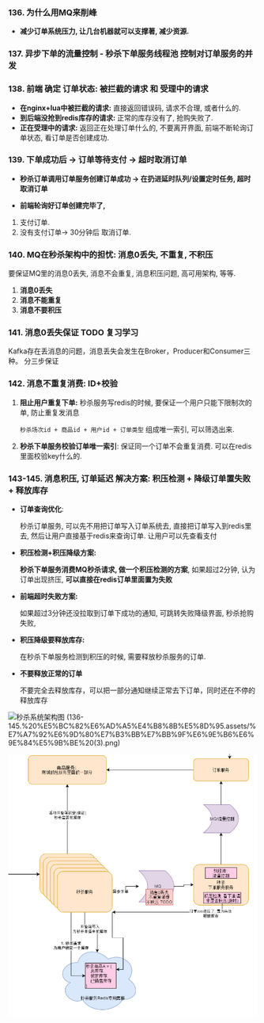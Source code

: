 ### 136. 为什么用MQ来削峰

- **减少订单系统压力, 让几台机器就可以支撑著, 减少资源.**







### 137. 异步下单的流量控制 - 秒杀下单服务线程池 控制对订单服务的并发



### 138. 前端 确定 订单状态: 被拦截的请求 和 受理中的请求

- **在nginx+lua中被拦截的请求:** 直接返回错误码, 请求不合理, 或者什么的. 
- **到后端没抢到redis库存的请求:** 正常的库存没有了, 抢购失败了.
- **正在受理中的请求:** 返回正在处理订单什么的, 不要离开界面, 前端不断轮询订单状态, 看订单是否创建成功.





### 139. 下单成功后 -> 订单等待支付 -> 超时取消订单

- **秒杀订单调用订单服务创建订单成功 -> 在扔进延时队列/设置定时任务, 超时取消订单**

- **前端轮询好订单创建完毕了,** 

1. 支付订单. 
2. 没有支付订单-> 30分钟后 取消订单.



### 140. MQ在秒杀架构中的担忧: 消息0丢失, 不重复, 不积压

要保证MQ里的消息0丢失, 消息不会重复, 消息积压问题, 高可用架构, 等等.

1. **消息0丢失**
2. **消息不能重复**
3. **消息不要积压**





### 141. 消息0丢失保证 TODO 复习学习

Kafka存在丢消息的问题，消息丢失会发生在Broker，Producer和Consumer三种。 分三步保证



### 142. 消息不重复消费: ID+校验

1. **阻止用户重复下单:** 秒杀服务写redis的时候, 要保证一个用户只能下限制次的单, 防止重复发消息

   `秒杀场次id + 商品id + 用户id + 订单类型` 组成唯一索引, 可以筛选出来.

2. **秒杀下单服务校验订单唯一索引**: 保证同一个订单不会重复消费. 可以在redis里面校验key什么的.



### 143-145. 消息积压, 订单延迟 解决方案: 积压检测 + 降级订单置失败 + 释放库存

- **订单查询优化**: 

  秒杀订单服务, 可以先不用把订单写入订单系统去, 直接把订单写入到redis里去, 然后让用户直接基于redis来查询订单. 让用户可以先查看支付

- **积压检测+积压降级方案:** 

  **秒杀下单服务消费MQ秒杀请求, 做一个积压检测的方案**, 如果超过2分钟, 认为订单出现挤压, **可以直接在redis订单里面置为失败**

- **前端超时失败方案:** 

  如果超过3分钟还没拉取到订单下成功的通知, 可跳转失败降级界面, 秒杀抢购失败,

- **积压降级要释放库存:**

  在秒杀下单服务检测到积压的时候, 需要释放秒杀服务的订单.

- **不要释放正常的订单**

  不要完全去释放库存，可以把一部分通知继续正常去下订单，同时还在不停的释放库存



![秒杀系统架构图 (136-145.%20%E5%BC%82%E6%AD%A5%E4%B8%8B%E5%8D%95.assets/%E7%A7%92%E6%9D%80%E7%B3%BB%E7%BB%9F%E6%9E%B6%E6%9E%84%E5%9B%BE%20(3).png)](136~155%E8%B5%84%E6%96%99/145_MQ%E6%B6%88%E6%81%AF%E7%A7%AF%E5%8E%8B%E8%A7%A3%E5%86%B3%E6%96%B9%E6%A1%88%E4%B8%8E%E7%A7%92%E6%9D%80%E8%AE%A2%E5%8D%95%E5%BB%B6%E8%BF%9F%E9%97%AE%E9%A2%98%EF%BC%883%EF%BC%89/%E7%A7%92%E6%9D%80%E7%B3%BB%E7%BB%9F%E6%9E%B6%E6%9E%84%E5%9B%BE%20(3).png)

![image-20210622142542764](136-145.%20%E5%BC%82%E6%AD%A5%E4%B8%8B%E5%8D%95.assets/image-20210622142542764.png)



